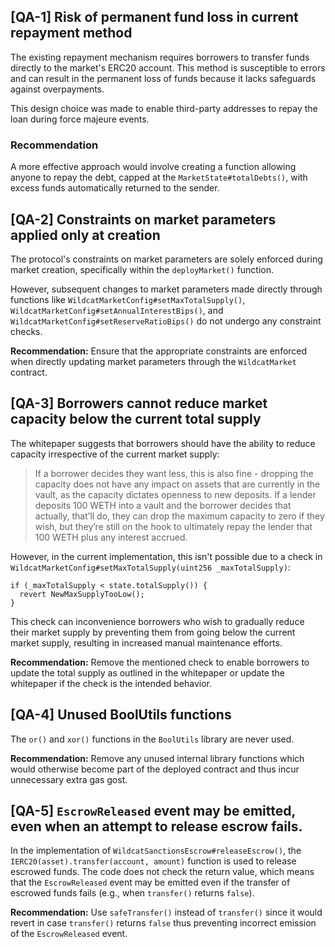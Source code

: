 ## [QA-1] Risk of permanent fund loss in current repayment method

The existing repayment mechanism requires borrowers to transfer funds directly to the market's ERC20 account. This method is susceptible to errors and can result in the permanent loss of funds because it lacks safeguards against overpayments.

This design choice was made to enable third-party addresses to repay the loan during force majeure events.

### Recommendation

A more effective approach would involve creating a function allowing anyone to repay the debt, capped at the `MarketState#totalDebts()`, with excess funds automatically returned to the sender.

## [QA-2] Constraints on market parameters applied only at creation

The protocol's constraints on market parameters are solely enforced during market creation, specifically within the `deployMarket()` function.

However, subsequent changes to market parameters made directly through functions like `WildcatMarketConfig#setMaxTotalSupply()`, `WildcatMarketConfig#setAnnualInterestBips()`, and `WildcatMarketConfig#setReserveRatioBips()` do not undergo any constraint checks.

**Recommendation:**
Ensure that the appropriate constraints are enforced when directly updating market parameters through the `WildcatMarket` contract.

## [QA-3] Borrowers cannot reduce market capacity below the current total supply

The whitepaper suggests that borrowers should have the ability to reduce capacity irrespective of the current market supply:

> If a borrower decides they want less, this is also fine - dropping the capacity does
not have any impact on assets that are currently in the vault, as the capacity
dictates openness to new deposits. If a lender deposits 100 WETH into a vault
and the borrower decides that actually, that’ll do, they can drop the maximum
capacity to zero if they wish, but they’re still on the hook to ultimately repay
the lender that 100 WETH plus any interest accrued.

However, in the current implementation, this isn't possible due to a check in `WildcatMarketConfig#setMaxTotalSupply(uint256 _maxTotalSupply)`:

```sol
if (_maxTotalSupply < state.totalSupply()) {
  revert NewMaxSupplyTooLow();
}
```

This check can inconvenience borrowers who wish to gradually reduce their market supply by preventing them from going below the current market supply, resulting in increased manual maintenance efforts.

**Recommendation:**
Remove the mentioned check to enable borrowers to update the total supply as outlined in the whitepaper or update the whitepaper if the check is the intended behavior.

## [QA-4] Unused BoolUtils functions

The `or()` and `xor()` functions in the `BoolUtils` library are never used.

**Recommendation:**
Remove any unused internal library functions which would otherwise become part of the deployed contract and thus incur unnecessary extra gas gost.

## [QA-5] `EscrowReleased` event may be emitted, even when an attempt to release escrow fails.

In the implementation of `WildcatSanctionsEscrow#releaseEscrow()`, the `IERC20(asset).transfer(account, amount)` function is used to release escrowed funds. The code does not check the return value, which means that the `EscrowReleased` event may be emitted even if the transfer of escrowed funds fails (e.g., when `transfer()` returns `false`).

**Recommendation:**
Use `safeTransfer()` instead of `transfer()` since it would revert in case `transfer()` returns `false` thus preventing incorrect emission of the `EscrowReleased` event.